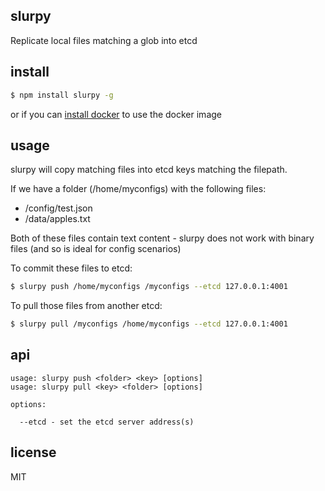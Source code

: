slurpy
------

Replicate local files matching a glob into etcd

## install

```bash
$ npm install slurpy -g
```

or if you can [install docker](https://github.com/binocarlos/docker-install) to use the docker image

## usage

slurpy will copy matching files into etcd keys matching the filepath.

If we have a folder (/home/myconfigs) with the following files:

 * /config/test.json
 * /data/apples.txt

Both of these files contain text content - slurpy does not work with binary files (and so is ideal for config scenarios)

To commit these files to etcd:

```bash
$ slurpy push /home/myconfigs /myconfigs --etcd 127.0.0.1:4001
```

To pull those files from another etcd:

```bash
$ slurpy pull /myconfigs /home/myconfigs --etcd 127.0.0.1:4001
```

## api

```
usage: slurpy push <folder> <key> [options]
usage: slurpy pull <key> <folder> [options]

options:

  --etcd - set the etcd server address(s)
```

## license

MIT